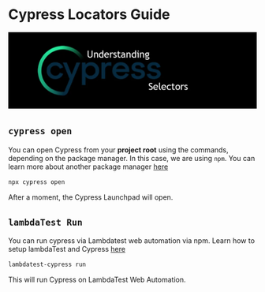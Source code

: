 # Cypress Locators Guide

![understanding-cypress-selectors.png](/local-img/understanding-cypress-selectors.png)

## `cypress open`

You can open Cypress from your **project root** using the commands, depending on the package manager. In this case, we are using `npm`. You can learn more about another package manager [here](https://docs.cypress.io/app/get-started/open-the-app#cypress-open)

```bash
npx cypress open
```

After a moment, the Cypress Launchpad will open.
[](https://docs.cypress.io/app/get-started/open-the-app#cypress-open)

## `lambdaTest Run`

You can run cypress via Lambdatest web automation via npm. Learn how to setup lambdaTest and Cypress [here](https://www.lambdatest.com/support/docs/getting-started-with-cypress-testing/#/prerequisites)

```bash
lambdatest-cypress run
```

This will run Cypress on LambdaTest Web Automation.
